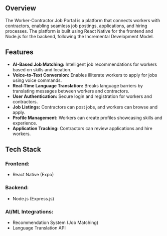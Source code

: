 <h2>Overview</h2>
<p>The Worker-Contractor Job Portal is a platform that connects workers with contractors, enabling seamless job postings, applications, and hiring processes. The platform is built using React Native for the frontend and Node.js for the backend, following the Incremental Development Model.</p>

<h2>Features</h2>
<ul>
    <li><strong>AI-Based Job Matching:</strong> Intelligent job recommendations for workers based on skills and location.</li>
    <li><strong>Voice-to-Text Conversion:</strong> Enables illiterate workers to apply for jobs using voice commands.</li>
    <li><strong>Real-Time Language Translation:</strong> Breaks language barriers by translating messages between workers and contractors.</li>
    <li><strong>User Authentication:</strong> Secure login and registration for workers and contractors.</li>
    <li><strong>Job Listings:</strong> Contractors can post jobs, and workers can browse and apply.</li>
    <li><strong>Profile Management:</strong> Workers can create profiles showcasing skills and experience.</li>
    <li><strong>Application Tracking:</strong> Contractors can review applications and hire workers.</li>
</ul>

<h2>Tech Stack</h2>
<h3>Frontend:</h3>
<ul>
    <li>React Native (Expo)</li>
</ul>

<h3>Backend:</h3>
<ul>
    <li>Node.js (Express.js)</li>
</ul>

<h3>AI/ML Integrations:</h3>
<ul>
    <li>Recommendation System (Job Matching)</li>
    <li>Language Translation API</li>
</ul>
